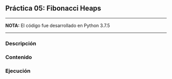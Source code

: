 ## Práctica 05: Fibonacci Heaps

---
**NOTA:**
El código fue desarrollado en Python 3.7.5

---

### Descripción


### Contenido


### Ejecución
